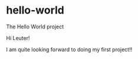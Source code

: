 # hello-world
The Hello World project

Hi Leuter!

I am quite looking forward to doing my first project!!
